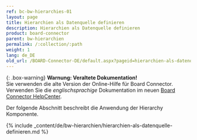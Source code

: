 ```yaml
---
ref: bc-bw-hierarchies-01
layout: page
title: Hierarchien als Datenquelle definieren
description: Hierarchien als Datenquelle definieren
product: board-connector
parent: bw-hierarchien
permalink: /:collection/:path
weight: 1
lang: de_DE
old_url: /BOARD-Connector-DE/default.aspx?pageid=hierarchien-als-datenquelle-definieren
---
```


{: .box-warning}
**Warnung: Veraltete Dokumentation!** <br>
Sie verwenden die alte Version der Online-Hilfe für Board Connector.<br>
Verwenden Sie die *englischsprachige* Dokumentation im neuen [Board Connector HelpCenter](https://helpcenter.theobald-software.com/board-connector/documentation/introduction/).

Der folgende Abschnitt beschreibt die Anwendung der Hierarchy Komponente.

{% include _content/de/bw-hierarchien/hierarchien-als-datenquelle-definieren.md %}
